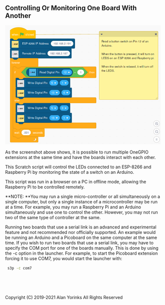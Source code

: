 ## Controlling Or Monitoring One Board With Another

![](images/multi-boards.png)

As the screenshot above shows, it is possible to run multiple OneGPIO
extensions at the same time and have the boards interact with each
other.

This Scratch script will control the LEDs connected to an ESP-8266 and
Raspberry Pi by monitoring the state of a switch on an Arduino.

This script was run in a browser on a PC in offline mode, allowing the
Raspberry Pi to be controlled remotely.

**NOTE: **You may run a single micro-controller or all simultaneously on a single
computer, but only a single instance of a microcontroller may be run at a time.
For example,
you may run a Raspberry Pi and an Arduino simultaneously and use one to control the
other. However, you may not run two of the same type of controller at the same.

Running
two boards that use a serial link is an advanced and experimental feature and not recommended nor
officially supported. An example would be running
an Arduino and a Picoboard on the same computer at the same time.
If you wish to run two boards that use a serial link,
you may have to specify the COM port for one of the boards manually. This is done by using
the -c option in the launcher. For example, to start the Picoboard
extension forcing it to use COM7, you would start the launcher with:

```bash
 s3p -c com7
```

<br> <br> <br>


Copyright (C) 2019-2021 Alan Yorinks All Rights Reserved

